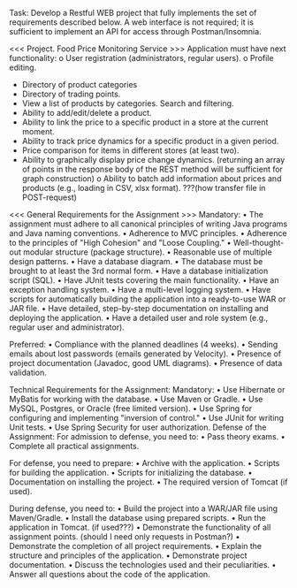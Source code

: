 Task:
Develop a Restful WEB project that fully implements the set of requirements described below.
A web interface is not required; it is sufficient to implement an API for access through Postman/Insomnia.

<<< Project. Food Price Monitoring Service >>>
Application must have next functionality:
o	User registration (administrators, regular users).
o	Profile editing.
+   Directory of product categories                  
+	Directory of trading points.
+	View a list of products by categories. Search and filtering.
+	Ability to add/edit/delete a product.
+	Ability to link the price to a specific product in a store at the current moment.
+	Ability to track price dynamics for a specific product in a given period.
+	Price comparison for items in different stores (at least two).
+	Ability to graphically display price change dynamics.
    (returning an array of points in the response body of the REST method will be sufficient for graph construction)
o	Ability to batch add information about prices and products (e.g., loading in CSV, xlsx format).
???(how transfer file in POST-request)


<<< General Requirements for the Assignment >>>
Mandatory:
•	The assignment must adhere to all canonical principles of writing Java programs and Java naming conventions.
•	Adherence to MVC principles.
•	Adherence to the principles of "High Cohesion" and "Loose Coupling."
•	Well-thought-out modular structure (package structure).
•	Reasonable use of multiple design patterns.
•	Have a database diagram.
•	The database must be brought to at least the 3rd normal form.
•	Have a database initialization script (SQL).
•	Have JUnit tests covering the main functionality.
•	Have an exception handling system.
•	Have a multi-level logging system.
•	Have scripts for automatically building the application into a ready-to-use WAR or JAR file.
•	Have detailed, step-by-step documentation on installing and deploying the application.
•	Have a detailed user and role system (e.g., regular user and administrator).

Preferred:
•	Compliance with the planned deadlines (4 weeks).
•	Sending emails about lost passwords (emails generated by Velocity).
•	Presence of project documentation (Javadoc, good UML diagrams).
•	Presence of data validation.

Technical Requirements for the Assignment:
Mandatory:
•	Use Hibernate or MyBatis for working with the database.
•	Use Maven or Gradle.
•	Use MySQL, Postgres, or Oracle (free limited version).
•	Use Spring for configuring and implementing "inversion of control."
•	Use JUnit for writing Unit tests.
•	Use Spring Security for user authorization.
Defense of the Assignment:
For admission to defense, you need to:
•	Pass theory exams.
•	Complete all practical assignments.

For defense, you need to prepare:
•	Archive with the application.
•	Scripts for building the application.
•	Scripts for initializing the database.
•	Documentation on installing the project.
•	The required version of Tomcat (if used).

During defense, you need to:
•	Build the project into a WAR/JAR file using Maven/Gradle.
•	Install the database using prepared scripts.
•	Run the application in Tomcat. (if used???)
•	Demonstrate the functionality of all assignment points. (should I need only requests in Postman?)
•	Demonstrate the completion of all project requirements.
•	Explain the structure and principles of the application.
•	Demonstrate project documentation.
•	Discuss the technologies used and their peculiarities.
•	Answer all questions about the code of the application.
